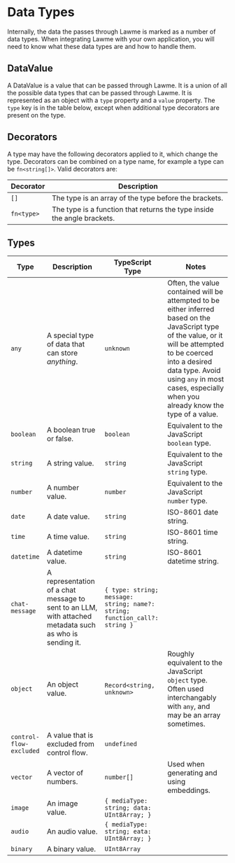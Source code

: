 # Data Types

Internally, the data the passes through Lawme is marked as a number of data types. When integrating Lawme with your own application, you will need to know what these data types are and how to handle them.

## DataValue

A DataValue is a value that can be passed through Lawme. It is a union of all the possible data types that can be passed through Lawme. It is represented as an object with a `type` property and a `value` property. The `type` key is in the table below, except when additional type decorators are present on the type.

## Decorators

A type may have the following decorators applied to it, which change the type. Decorators can be combined on a type name, for example a type can be `fn<string[]>`. Valid decorators are:

| Decorator  | Description                                                             |
| ---------- | ----------------------------------------------------------------------- |
| `[]`       | The type is an array of the type before the brackets.                   |
| `fn<type>` | The type is a function that returns the type inside the angle brackets. |

## Types

| Type                     | Description                                                                                             | TypeScript Type                                                            | Notes                                                                                                                                                                                                                                                                |
| ------------------------ | ------------------------------------------------------------------------------------------------------- | -------------------------------------------------------------------------- | -------------------------------------------------------------------------------------------------------------------------------------------------------------------------------------------------------------------------------------------------------------------- |
| `any`                    | A special type of data that can store _anything_.                                                       | `unknown`                                                                  | Often, the value contained will be attempted to be either inferred based on the JavaScript type of the value, or it will be attempted to be coerced into a desired data type. Avoid using `any` in most cases, especially when you already know the type of a value. |
| `boolean`                | A boolean true or false.                                                                                | `boolean`                                                                  | Equivalent to the JavaScript `boolean` type.                                                                                                                                                                                                                         |
| `string`                 | A string value.                                                                                         | `string`                                                                   | Equivalent to the JavaScript `string` type.                                                                                                                                                                                                                          |
| `number`                 | A number value.                                                                                         | `number`                                                                   | Equivalent to the JavaScript `number` type.                                                                                                                                                                                                                          |
| `date`                   | A date value.                                                                                           | `string`                                                                   | ISO-8601 date string.                                                                                                                                                                                                                                                |
| `time`                   | A time value.                                                                                           | `string`                                                                   | ISO-8601 time string.                                                                                                                                                                                                                                                |
| `datetime`               | A datetime value.                                                                                       | `string`                                                                   | ISO-8601 datetime string.                                                                                                                                                                                                                                            |
| `chat-message`           | A representation of a chat message to sent to an LLM, with attached metadata such as who is sending it. | `{ type: string; message: string; name?: string; function_call?: string }` |                                                                                                                                                                                                                                                                      |
| `object`                 | An object value.                                                                                        | `Record<string, unknown>`                                                  | Roughly equivalent to the JavaScript `object` type. Often used interchangably with `any`, and may be an array sometimes.                                                                                                                                             |
| `control-flow-excluded`  | A value that is excluded from control flow.                                                             | `undefined`               
| `vector`                 | A vector of numbers.                                                                                    | `number[]`                                                                 | Used when generating and using embeddings.                                                                                                                                                                                                                           |
| `image`                  | An image value.                                                                                         | `{ mediaType: string; data: UInt8Array; }`                                 |
| `audio`                  | An audio value.                                                                                         | `{ mediaType: string; eata: UInt8Array; }`                                 |
| `binary`                 | A binary value.                                                                                         | `UInt8Array`                                                               |
